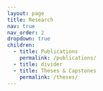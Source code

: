 ```yaml
---
layout: page
title: Research
nav: true
nav_order: 2
dropdown: true
children:
  - title: Publications
    permalink: /publications/
  - title: divider
  - title: Theses & Capstones
    permalink: /theses/
---
```

